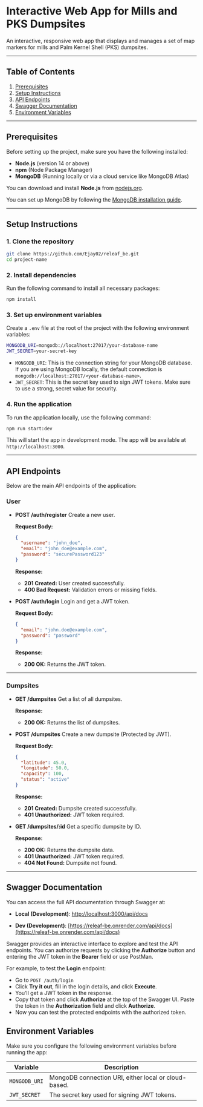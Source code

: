 # Interactive Web App for Mills and PKS Dumpsites

An interactive, responsive web app that displays and manages a set of map markers for mills and Palm Kernel Shell (PKS) dumpsites.

---

## Table of Contents

1. [Prerequisites](#prerequisites)
2. [Setup Instructions](#setup-instructions)
3. [API Endpoints](#api-endpoints)
4. [Swagger Documentation](#swagger-documentation)
5. [Environment Variables](#environment-variables)

---

## Prerequisites

Before setting up the project, make sure you have the following installed:

- **Node.js** (version 14 or above)
- **npm** (Node Package Manager)
- **MongoDB** (Running locally or via a cloud service like MongoDB Atlas)

You can download and install **Node.js** from [nodejs.org](https://nodejs.org/).

You can set up MongoDB by following the [MongoDB installation guide](https://docs.mongodb.com/manual/installation/).

---

## Setup Instructions

### 1. Clone the repository

```bash
git clone https://github.com/Ejay02/releaf_be.git
cd project-name
```


### 2. Install dependencies

Run the following command to install all necessary packages:

```bash
npm install
```

### 3. Set up environment variables

Create a `.env` file at the root of the project with the following environment variables:

```bash
MONGODB_URI=mongodb://localhost:27017/your-database-name
JWT_SECRET=your-secret-key
```

- `MONGODB_URI`: This is the connection string for your MongoDB database. If you are using MongoDB locally, the default connection is `mongodb://localhost:27017/<your-database-name>`.
- `JWT_SECRET`: This is the secret key used to sign JWT tokens. Make sure to use a strong, secret value for security.

### 4. Run the application

To run the application locally, use the following command:

```bash
npm run start:dev
```

This will start the app in development mode. The app will be available at `http://localhost:3000`.

---

## API Endpoints

Below are the main API endpoints of the application:

### **User**

- **POST /auth/register**
  Create a new user.

  **Request Body:**

  ```json
  {
    "username": "john_doe",
    "email": "john_doe@example.com",
    "password": "securePassword123"
  }
  ```

  **Response:**

  - **201 Created:** User created successfully.
  - **400 Bad Request:** Validation errors or missing fields.

- **POST /auth/login**
  Login and get a JWT token.

  **Request Body:**

  ```json
  {
    "email": "john.doe@example.com",
    "password": "password"
  }
  ```

  **Response:**

  - **200 OK:** Returns the JWT token.

---

### **Dumpsites**

- **GET /dumpsites**
  Get a list of all dumpsites.

  **Response:**

  - **200 OK:** Returns the list of dumpsites.

- **POST /dumpsites**
  Create a new dumpsite (Protected by JWT).

  **Request Body:**

  ```json
  {
    "latitude": 45.0,
    "longitude": 50.0,
    "capacity": 100,
    "status": "active"
  }
  ```

  **Response:**

  - **201 Created:** Dumpsite created successfully.
  - **401 Unauthorized:** JWT token required.

- **GET /dumpsites/:id**
  Get a specific dumpsite by ID.

  **Response:**

  - **200 OK:** Returns the dumpsite data.
  - **401 Unauthorized:** JWT token required.
  - **404 Not Found:** Dumpsite not found.

---

## Swagger Documentation

You can access the full API documentation through Swagger at:

- **Local (Development)**: [http://localhost:3000/api/docs](http://localhost:3000/api/docs)

- **Dev (Development)**: [https://releaf-be.onrender.com/api/docs](https://releaf-be.onrender.com/api/docs)

Swagger provides an interactive interface to explore and test the API endpoints. You can authorize requests by clicking the **Authorize** button and entering the JWT token in the **Bearer** field or use PostMan.

For example, to test the **Login** endpoint:

- Go to `POST /auth/login`
- Click **Try it out**, fill in the login details, and click **Execute**.
- You’ll get a JWT token in the response.
- Copy that token and click **Authorize** at the top of the Swagger UI. Paste the token in the **Authorization** field and click **Authorize**.
- Now you can test the protected endpoints with the authorized token.



## Environment Variables

Make sure you configure the following environment variables before running the app:

| Variable      | Description                                          |
| ------------- | ---------------------------------------------------- |
| `MONGODB_URI` | MongoDB connection URI, either local or cloud-based. |
| `JWT_SECRET`  | The secret key used for signing JWT tokens.          |


